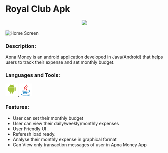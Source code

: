 
# Royal Club Apk
<p align="center">
  <img src="app/src/main/ic_launcher-playstore.png">
</p>

<img src="screenshots/royal.png" width="300" alt="Home Screen">

<h3 align="left">Description:</h3>
Apna Money is an android application developed in Java(Android) that helps users to track their expense and set monthly budget. <br>

<h3 align="left">Languages and Tools:</h3>
<p align="left"> <a href="https://developer.android.com" target="_blank" rel="noreferrer"> <img src="https://raw.githubusercontent.com/devicons/devicon/master/icons/android/android-original-wordmark.svg" alt="android" width="40" height="40"/> </a>
<a href="https://www.java.com" target="_blank" rel="noreferrer"> <img src="https://raw.githubusercontent.com/devicons/devicon/master/icons/java/java-original.svg" alt="java" width="40" height="40"/> </a>
  
 


<h3 align="left">Features:</h3>

- User can set their monthly budget
- User can view their daily\weekly\monthly expenses
- User Friendly UI .
- Referesh load ready.
- Analyse their monthly expense in graphical format
- Can View only transaction messages of user in Apna Money App
